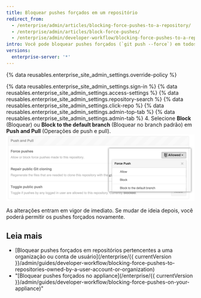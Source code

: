 ```yaml
---
title: Bloquear pushes forçados em um repositório
redirect_from:
  - /enterprise/admin/articles/blocking-force-pushes-to-a-repository/
  - /enterprise/admin/articles/block-force-pushes/
  - /enterprise/admin/developer-workflow/blocking-force-pushes-to-a-repository
intro: Você pode bloquear pushes forçados (`git push --force`) em todos os branches (ou somente no branch padrão) de um repositório.
versions:
  enterprise-server: '*'
---
```


{% data reusables.enterprise_site_admin_settings.override-policy %}

{% data reusables.enterprise_site_admin_settings.sign-in %}
{% data reusables.enterprise_site_admin_settings.access-settings %}
{% data reusables.enterprise_site_admin_settings.repository-search %}
{% data reusables.enterprise_site_admin_settings.click-repo %}
{% data reusables.enterprise_site_admin_settings.admin-top-tab %}
{% data reusables.enterprise_site_admin_settings.admin-tab %}
4. Selecione **Block** (Bloquear) ou **Block to the default branch** (Bloquear no branch padrão) em **Push and Pull** (Operações de push e pull). ![Bloquear pushes forçados](/assets/images/enterprise/site-admin-settings/repo/repo-block-force-pushes.png)

As alterações entram em vigor de imediato. Se mudar de ideia depois, você poderá permitir os pushes forçados novamente.

## Leia mais

- [Bloquear pushes forçados em repositórios pertencentes a uma organização ou conta de usuário](/enterprise/{{ currentVersion }}/admin/guides/developer-workflow/blocking-force-pushes-to-repositories-owned-by-a-user-account-or-organization)
- "[Bloquear pushes forçados no appliance](/enterprise/{{ currentVersion }}/admin/guides/developer-workflow/blocking-force-pushes-on-your-appliance)"
